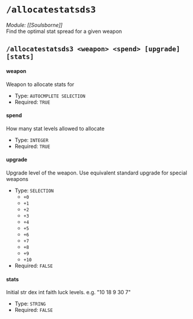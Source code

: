 # `/allocatestatsds3`
*Module: [[Soulsborne]]*<br>
Find the optimal stat spread for a given weapon
## `/allocatestatsds3 <weapon> <spend> [upgrade] [stats]`
#### weapon
Weapon to allocate stats for
- Type: `AUTOCMPLETE SELECTION`
- Required: `TRUE`
#### spend
How many stat levels allowed to allocate
- Type: `INTEGER`
- Required: `TRUE`
#### upgrade
Upgrade level of the weapon. Use equivalent standard upgrade for special weapons
- Type: `SELECTION`
  - `+0`
  - `+1`
  - `+2`
  - `+3`
  - `+4`
  - `+5`
  - `+6`
  - `+7`
  - `+8`
  - `+9`
  - `+10`
- Required: `FALSE`
#### stats
Initial str dex int faith luck levels. e.g. "10 18 9 30 7"
- Type: `STRING`
- Required: `FALSE`